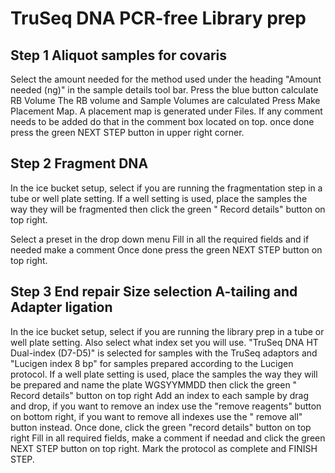 # TruSeq DNA PCR-free Library prep

## Step 1 Aliquot samples for covaris


Select the amount needed for the method used under the heading "Amount needed (ng)" in the sample details tool bar.
Press the blue button calculate RB Volume
The RB volume and Sample Volumes are calculated
Press Make Placement Map.
A placement map is generated under Files.
If any comment needs to be added do that in the comment box located on top.
once done press the green NEXT STEP button in upper right corner.

## Step 2 Fragment DNA
In the ice bucket setup, select if you are running the fragmentation step in a tube or well plate setting.
If a well setting is used, place the samples the way they will be fragmented then click the green " Record details" button on top right.




Select a preset in the drop down menu
Fill in all the required fields and if needed make a comment
Once done press the green NEXT STEP button on top right.

## Step 3 End repair Size selection A-tailing and Adapter ligation 
In the ice bucket setup, select if you are running the library prep in a tube or well plate setting. Also select what index set you will use. "TruSeq DNA HT Dual-index (D7-D5)" is selected for samples with the TruSeq adaptors and "Lucigen index 8 bp" for samples prepared according to the Lucigen protocol.
If a well plate setting is used, place the samples the way they will be prepared and name the plate WGSYYMMDD then click the green " Record details" button on top right
Add an index to each sample by drag and drop, if you want to remove an index use the "remove reagents" button on bottom right, if you want to remove all indexes use the " remove all" button instead.
Once done, click the green "record details" button on top right
Fill in all required fields, make a comment if needad and click the green NEXT STEP button on top right.
Mark the protocol as complete and FINISH STEP.
